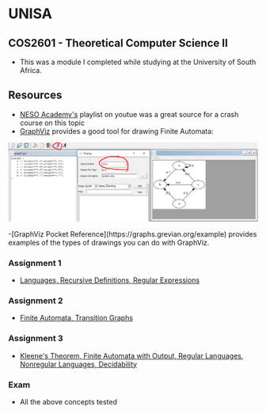 # UNISA

## COS2601 - Theoretical Computer Science II 	
- This was a module I completed while studying at the University of South Africa.

## Resources
- [NESO Academy's](https://www.youtube.com/watch?v=58N2N7zJGrQ&list=PLBlnK6fEyqRgp46KUv4ZY69yXmpwKOIev) playlist on youtue was a great source for a crash course on this topic
- [GraphViz](https://graphviz.gitlab.io/_pages/Download/Download_windows.html) provides a good tool for drawing Finite Automata:

 <p align="center">
  <img src="../../src/fa.png"/>
</p>
-[GraphViz Pocket Reference](https://graphs.grevian.org/example) provides examples of the types of drawings you can do with GraphViz.

### Assignment 1
* [Languages, Recursive Definitions, Regular Expressions](https://github.com/luyandamncube/UNISA/tree/master/year2/COS2601/ASS1)

### Assignment 2
* [Finite Automata, Transition Graphs](https://github.com/luyandamncube/UNISA/tree/master/year2/COS2601/ASS2)

### Assignment 3
* [Kleene's Theorem, Finite Automata with Output, Regular Languages, Nonregular Languages, Decidability](https://github.com/luyandamncube/UNISA/tree/master/year2/COS2601/ASS3)


### Exam
- All the above concepts tested
